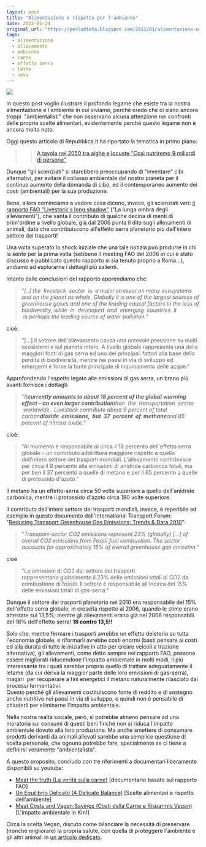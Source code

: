 ```yaml
---
layout: post
title: "Alimentazione e rispetto per l'ambiente"
date: 2012-01-24
original_url: "https://perladieta.blogspot.com/2012/01/alimentazione-ed-ecologia.html"
tags:
  - alimentazione
  - allevamento
  - ambiente
  - carne
  - effetto serra
  - latte
  - uova
---
```


[![](/perladieta/assets/d67ec717a7246b2f.png)](http://perladieta.blogspot.it/2012/01/alimentazione-ed-ecologia.html)

In questo post voglio illustrare il profondo legame che esiste tra la nostra alimentazione e l'ambiente in cui viviamo, perché credo che ci siano ancora troppi  "ambientalisti" che non osservano alcuna attenzione nei confronti delle proprie scelte alimentari, evidentemente perché questo legame non è ancora molto noto.

  

Oggi questo articolo di Repubblica.it ha riportato la tematica in primo piano:

> > [A tavola nel 2050 tra alghe e locuste "Così nutriremo 9 miliardi di persone"](http://www.repubblica.it/cronaca/2012/01/24/news/cibo_futuro-28658155/)

Dunque "gli scienziati" si starebbero preoccupando di "inventare" cibi alternativi, per evitare il collasso ambientale del nostro pianeta per il continuo aumento della domanda di cibo, ed il contemporaneo aumento dei costi (ambientali) per la sua produzione.

Bene, allora cominciamo a vedere cosa dicono, invece, gli scienziati veri: [il rapporto FAO "Livestock's long shadow"](http://www.fao.org/docrep/010/a0701e/a0701e00.HTM) ("La lunga ombra degli allevamenti"), che vanta il contributo di qualche decina di menti di prim'ordine a livello globale, già dal 2006 punta il dito sugli allevamenti di animali, dato che contribuiscono all'effetto serra planetario più dell'intero settore dei trasporti!

Una volta superato lo shock iniziale che una tale notizia può produrre in chi la sente per la prima volta (sebbene il meeting FAO del 2006 in cui è stato discusso e pubblicato questo rapporto si sia tenuto proprio a Roma...), andiamo ad esplorarne i dettagli più salienti.

Intanto dalle conclusioni del rapporto apprendiamo che:

> "*[..] the  livestock  sector  is  a major stressor on many ecosystems and on the planet as whole. Globally it is one of the largest sources of greenhouse gases and one of the leading causal factors in the loss of biodiversity, while  in  developed  and  emerging  countries  it  is perhaps the leading source of water pollution.*"

cioè:  
> "[...] il settore dell'allevamento causa una notevole pressione su molti ecosistemi e sul pianeta intero. A livello globale rappresenta una della maggiori fonti di gas serra ed uno dei principali fattori alla base della perdita di biodiversità, mentre nei paesi in via di sviluppo ed emergenti è forse la fonte principale di inquinamento delle acque."

Approfondendo l'aspetto legato alle emissioni di gas serra, un brano più avanti fornisce i dettagli:

> "*It**currently amounts to about 18 percent of the global warming effect – an even larger contribution**than  the  transportation  sector  worldwide.  Livestock contribute about 9 percent of total carbon**dioxide  emissions,  but  37  percent  of  methane**and 65 percent of nitrous oxide.*"

cioè:  
> "Al momento è responsabile di circa il 18 percento dell'effetto serra globale – un contributo addirittura maggiore rispetto a quello dell'intero settore dei trasporti mondiali. L'allevamento contribuisce per circa il 9 percento alle emissioni di anidride carbonica totali, ma per ben il 37 percento a quelle di metano e per il 65 percento a quelle di protossido d'azoto."

Il metano ha un effetto-serra circa 50 volte superiore a quello dell'anidride carbonica, mentre il protossido d'azoto circa 180 volte superiore.

Il contributo dell'intero settore dei trasporti mondiali, invece, è reperibile ad esempio in questo documento dell'International Transport Forum: "[Reducing Transport Greenhouse Gas Emissions: Trends & Data 2010](http://www.internationaltransportforum.org/Pub/pdf/10GHGTrends.pdf)":

> "*Transport-sector CO2 emissions represent 23% (globally) [...] of overall CO2 emissions from Fossil fuel combustion. The sector accounts for approximately 15% of overall greenhouse gas emission.*"

cioè

> "Le emissioni di CO2 del settore dei trasporti rappresentano globalmente il 23% delle emissioni totali di CO2 da combustione di fossili. Il settore è responsabile all'incirca del 15% delle emissioni totali di gas-serra."

Dunque il settore dei trasporti planetario nel 2010 era responsabile del 15% dell'effetto serra globale, in crescita rispetto al 2006, quando le stime erano attestate sul 13,5%; mentre gli allevamenti erano già nel 2006 responsabili del 18% dell'effetto serra! **18 contro 13,5!!**

Solo che, mentre fermare i trasporti avrebbe un effetto deleterio su tutta l'economia globale, e riformarli avrebbe costi enormi (basti pensare ai costi ed alla durata di tutte le iniziative in atto per creare veicoli a trazione alternativa), gli allevamenti, come detto sempre nel rapporto FAO, possono essere migliorati riducendone l'impatto ambientale in molti modi, il più interessante tra i quali sarebbe proprio quello di trattare adeguatamente il letame (da cui deriva la maggior parte delle loro emissioni di gas-serra), magari  per recuperare a fini energetici il metano naturalmente rilasciato dai processi fermentativi.  
Questo perché gli allevamenti costituiscono fonte di reddito e di sostegno anche nutritivo nei paesi in via di sviluppo, e quindi non è pensabile di chiuderli per eliminarne l'impatto ambientale.  
  
Nella nostra realtà sociale, però, si potrebbe almeno pensare ad una moratoria sui consumi di questi beni finché non si riduca l'impatto ambientale dovuto alla loro produzione. Ma anche smettere di consumare prodotti derivanti da animali allevati sarebbe una semplice questione di scelta personale, che ognuno potrebbe fare, specialmente se ci tiene a definirsi veramente "ambientalista".  
  
A questo proposito, concludo con tre riferimenti a documentari liberamente disponibili su youtube:  

* [Meat the truth (La verità sulla carne)](http://www.youtube.com/watch?v=NbFEhcRZBls) [documentario basato sul rapporto FAO]
* [Un Equilibrio Delicato (A Delicate Balance)](http://www.youtube.com/watch?v=HzEj-xwNldg) [Scelte alimentari e rispetto dell'ambiente]
* [Meat Costs and Vegan Savings (Costi della Carne e Risparmio Vegan)](http://www.youtube.com/watch?v=-Zu5zbq-UjQ) [L'impatto ambientale in Km!]

Circa la scelta Vegan, discuto come bilanciare la necessità di preservare (nonché migliorare) la propria salute, con quella di proteggere l'ambiente e gli altri animali in [un articolo dedicato](http://perladieta.blogspot.com/2012/03/lalimentazione-vegana.html).
